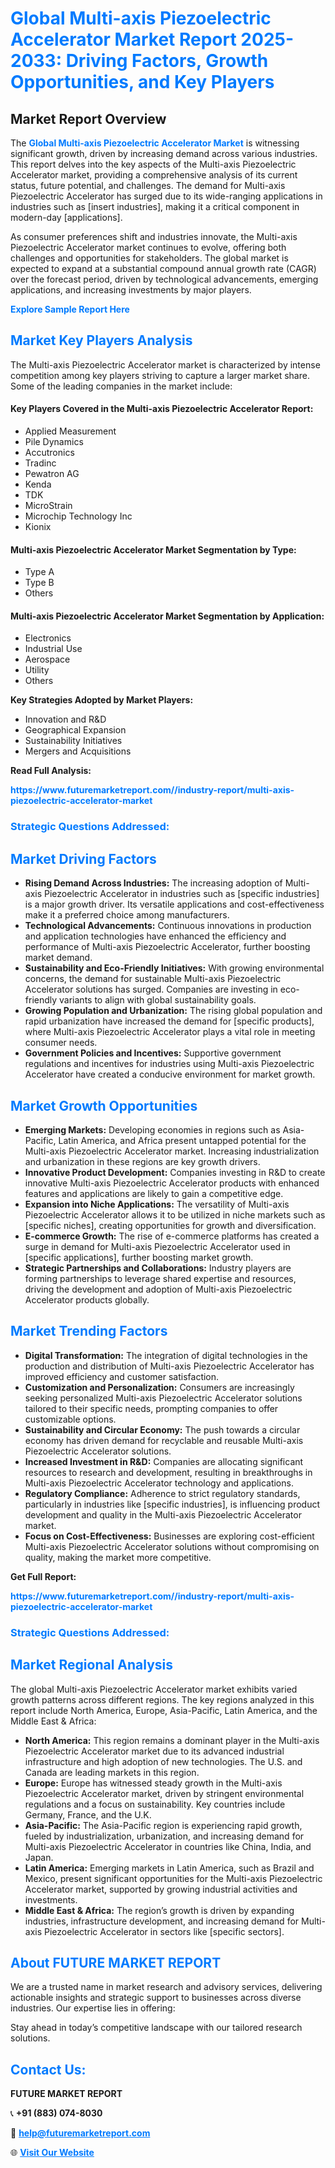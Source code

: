 <h1 style="color: #007BFF;">Global Multi-axis Piezoelectric Accelerator Market Report 2025-2033: Driving Factors, Growth Opportunities, and Key Players</h1>

<section id="overview">
<h2>Market Report Overview</h2>
<p>The <a href="https://www.futuremarketreport.com//industry-report/multi-axis-piezoelectric-accelerator-market" style="color: #007BFF; text-decoration: none;"><strong>Global Multi-axis Piezoelectric Accelerator Market</strong></a> is witnessing significant growth, driven by increasing demand across various industries. This report delves into the key aspects of the Multi-axis Piezoelectric Accelerator market, providing a comprehensive analysis of its current status, future potential, and challenges. The demand for Multi-axis Piezoelectric Accelerator has surged due to its wide-ranging applications in industries such as [insert industries], making it a critical component in modern-day [applications].</p>
<p>As consumer preferences shift and industries innovate, the Multi-axis Piezoelectric Accelerator market continues to evolve, offering both challenges and opportunities for stakeholders. The global market is expected to expand at a substantial compound annual growth rate (CAGR) over the forecast period, driven by technological advancements, emerging applications, and increasing investments by major players.</p>
</section>

<section id="overview">
<p><a href="https://www.futuremarketreport.com//request-sample/reportId=76288" style="color: #007BFF; text-decoration: none;"><strong>Explore Sample Report Here</strong></a></p>
</section>

<section id="key-players">
<h2 style="color: #007BFF;">Market Key Players Analysis</h2>
<p>The Multi-axis Piezoelectric Accelerator market is characterized by intense competition among key players striving to capture a larger market share. Some of the leading companies in the market include:</p>
<h4>Key Players Covered in the Multi-axis Piezoelectric Accelerator Report:</h4>
<ul><li>Applied Measurement</li><li>Pile Dynamics</li><li>Accutronics</li><li>Tradinc</li><li>Pewatron AG</li><li>Kenda</li><li>TDK</li><li>MicroStrain</li><li>Microchip Technology Inc</li><li>Kionix</li></ul>
<h4>Multi-axis Piezoelectric Accelerator Market Segmentation by Type:</h4>
<ul><li>Type A</li><li>Type B</li><li>Others</li></ul>

<h4>Multi-axis Piezoelectric Accelerator Market Segmentation by Application:</h4>
<ul><li>Electronics</li><li>Industrial Use</li><li>Aerospace</li><li>Utility</li><li>Others</li></ul>
<p><strong>Key Strategies Adopted by Market Players:</strong></p>
<ul>
<li>Innovation and R&D</li>
<li>Geographical Expansion</li>
<li>Sustainability Initiatives</li>
<li>Mergers and Acquisitions</li>
</ul>
</section>

<section>
<p><strong>Read Full Analysis: </strong></p><a href="https://www.futuremarketreport.com//industry-report/multi-axis-piezoelectric-accelerator-market" style="color: #007BFF; text-decoration: none;"><strong>https://www.futuremarketreport.com//industry-report/multi-axis-piezoelectric-accelerator-market</strong></a>
<h3 style="color: #007BFF;">Strategic Questions Addressed:</h3>
</section>

<section id="driving-factors">
<h2 style="color: #007BFF;">Market Driving Factors</h2>
<ul>
<li><strong>Rising Demand Across Industries:</strong> The increasing adoption of Multi-axis Piezoelectric Accelerator in industries such as [specific industries] is a major growth driver. Its versatile applications and cost-effectiveness make it a preferred choice among manufacturers.</li>
<li><strong>Technological Advancements:</strong> Continuous innovations in production and application technologies have enhanced the efficiency and performance of Multi-axis Piezoelectric Accelerator, further boosting market demand.</li>
<li><strong>Sustainability and Eco-Friendly Initiatives:</strong> With growing environmental concerns, the demand for sustainable Multi-axis Piezoelectric Accelerator solutions has surged. Companies are investing in eco-friendly variants to align with global sustainability goals.</li>
<li><strong>Growing Population and Urbanization:</strong> The rising global population and rapid urbanization have increased the demand for [specific products], where Multi-axis Piezoelectric Accelerator plays a vital role in meeting consumer needs.</li>
<li><strong>Government Policies and Incentives:</strong> Supportive government regulations and incentives for industries using Multi-axis Piezoelectric Accelerator have created a conducive environment for market growth.</li>
</ul>
</section>

<section id="growth-opportunities">
<h2 style="color: #007BFF;">Market Growth Opportunities</h2>
<ul>
<li><strong>Emerging Markets:</strong> Developing economies in regions such as Asia-Pacific, Latin America, and Africa present untapped potential for the Multi-axis Piezoelectric Accelerator market. Increasing industrialization and urbanization in these regions are key growth drivers.</li>
<li><strong>Innovative Product Development:</strong> Companies investing in R&D to create innovative Multi-axis Piezoelectric Accelerator products with enhanced features and applications are likely to gain a competitive edge.</li>
<li><strong>Expansion into Niche Applications:</strong> The versatility of Multi-axis Piezoelectric Accelerator allows it to be utilized in niche markets such as [specific niches], creating opportunities for growth and diversification.</li>
<li><strong>E-commerce Growth:</strong> The rise of e-commerce platforms has created a surge in demand for Multi-axis Piezoelectric Accelerator used in [specific applications], further boosting market growth.</li>
<li><strong>Strategic Partnerships and Collaborations:</strong> Industry players are forming partnerships to leverage shared expertise and resources, driving the development and adoption of Multi-axis Piezoelectric Accelerator products globally.</li>
</ul>
</section>

<section id="trending-factors">
<h2 style="color: #007BFF;">Market Trending Factors</h2>
<ul>
<li><strong>Digital Transformation:</strong> The integration of digital technologies in the production and distribution of Multi-axis Piezoelectric Accelerator has improved efficiency and customer satisfaction.</li>
<li><strong>Customization and Personalization:</strong> Consumers are increasingly seeking personalized Multi-axis Piezoelectric Accelerator solutions tailored to their specific needs, prompting companies to offer customizable options.</li>
<li><strong>Sustainability and Circular Economy:</strong> The push towards a circular economy has driven demand for recyclable and reusable Multi-axis Piezoelectric Accelerator solutions.</li>
<li><strong>Increased Investment in R&D:</strong> Companies are allocating significant resources to research and development, resulting in breakthroughs in Multi-axis Piezoelectric Accelerator technology and applications.</li>
<li><strong>Regulatory Compliance:</strong> Adherence to strict regulatory standards, particularly in industries like [specific industries], is influencing product development and quality in the Multi-axis Piezoelectric Accelerator market.</li>
<li><strong>Focus on Cost-Effectiveness:</strong> Businesses are exploring cost-efficient Multi-axis Piezoelectric Accelerator solutions without compromising on quality, making the market more competitive.</li>
</ul>
</section>

<section>
<p><strong>Get Full Report: </strong></p><a href="https://www.futuremarketreport.com//industry-report/multi-axis-piezoelectric-accelerator-market" style="color: #007BFF; text-decoration: none;"><strong>https://www.futuremarketreport.com//industry-report/multi-axis-piezoelectric-accelerator-market</strong></a>
<h3 style="color: #007BFF;">Strategic Questions Addressed:</h3>
</section>


<section id="regional-analysis">
<h2 style="color: #007BFF;">Market Regional Analysis</h2>
<p>The global Multi-axis Piezoelectric Accelerator market exhibits varied growth patterns across different regions. The key regions analyzed in this report include North America, Europe, Asia-Pacific, Latin America, and the Middle East & Africa:</p>
<ul>
<li><strong>North America:</strong> This region remains a dominant player in the Multi-axis Piezoelectric Accelerator market due to its advanced industrial infrastructure and high adoption of new technologies. The U.S. and Canada are leading markets in this region.</li>
<li><strong>Europe:</strong> Europe has witnessed steady growth in the Multi-axis Piezoelectric Accelerator market, driven by stringent environmental regulations and a focus on sustainability. Key countries include Germany, France, and the U.K.</li>
<li><strong>Asia-Pacific:</strong> The Asia-Pacific region is experiencing rapid growth, fueled by industrialization, urbanization, and increasing demand for Multi-axis Piezoelectric Accelerator in countries like China, India, and Japan.</li>
<li><strong>Latin America:</strong> Emerging markets in Latin America, such as Brazil and Mexico, present significant opportunities for the Multi-axis Piezoelectric Accelerator market, supported by growing industrial activities and investments.</li>
<li><strong>Middle East & Africa:</strong> The region’s growth is driven by expanding industries, infrastructure development, and increasing demand for Multi-axis Piezoelectric Accelerator in sectors like [specific sectors].</li>
</ul>
</section>

<footer>
<h2 style="color: #007BFF;">About FUTURE MARKET REPORT</h2>
<p>We are a trusted name in market research and advisory services, delivering actionable insights and strategic support to businesses across diverse industries. Our expertise lies in offering:</p>

<p>Stay ahead in today’s competitive landscape with our tailored research solutions.</p>

<h2 style="color: #007BFF;">Contact Us:</h2>
<p><strong>FUTURE MARKET REPORT</strong></p>
<p>📞 <strong>+91 (883) 074-8030</strong></p>
<p>📧 <strong><a href="mailto:help@futuremarketreport.com" style="color: #007BFF;">help@futuremarketreport.com</a></strong></p>
<p>🌐 <strong><a href="https://www.futuremarketreport.com/" style="color: #007BFF;">Visit Our Website</a></strong></p>
</footer>